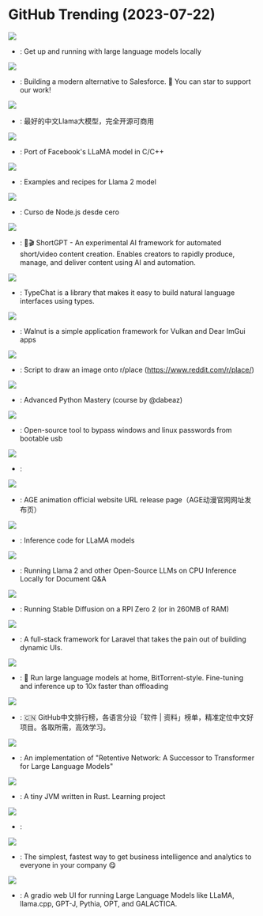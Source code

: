 # GitHub Trending (2023-07-22)

![](https://img.shields.io/badge/C-New%20494-green?style=flat-square&logo=appveyor)
- [](https://github.comundefined): Get up and running with large language models locally

![](https://img.shields.io/badge/TypeScript-New%20432-green?style=flat-square&logo=appveyor)
- [](https://github.comundefined): Building a modern alternative to Salesforce. 🌟 You can star to support our work!

![](https://img.shields.io/badge/Python-New%2083-green?style=flat-square&logo=appveyor)
- [](https://github.comundefined): 最好的中文Llama大模型，完全开源可商用

![](https://img.shields.io/badge/C-New%20242-green?style=flat-square&logo=appveyor)
- [](https://github.comundefined): Port of Facebook's LLaMA model in C/C++

![](https://img.shields.io/badge/Python-New%20283-green?style=flat-square&logo=appveyor)
- [](https://github.comundefined): Examples and recipes for Llama 2 model

![](https://img.shields.io/badge/JavaScript-New%2024-green?style=flat-square&logo=appveyor)
- [](https://github.comundefined): Curso de Node.js desde cero

![](https://img.shields.io/badge/Python-New%20143-green?style=flat-square&logo=appveyor)
- [](https://github.comundefined): 🚀🎬 ShortGPT - An experimental AI framework for automated short/video content creation. Enables creators to rapidly produce, manage, and deliver content using AI and automation.

![](https://img.shields.io/badge/TypeScript-New%20481-green?style=flat-square&logo=appveyor)
- [](https://github.comundefined): TypeChat is a library that makes it easy to build natural language interfaces using types.

![](https://img.shields.io/badge/C%2B%2B-New%20127-green?style=flat-square&logo=appveyor)
- [](https://github.comundefined): Walnut is a simple application framework for Vulkan and Dear ImGui apps

![](https://img.shields.io/badge/Python-New%2021-green?style=flat-square&logo=appveyor)
- [](https://github.comundefined): Script to draw an image onto r/place (https://www.reddit.com/r/place/)

![](https://img.shields.io/badge/Python-New%20716-green?style=flat-square&logo=appveyor)
- [](https://github.comundefined): Advanced Python Mastery (course by @dabeaz)

![](https://img.shields.io/badge/Shell-New%20159-green?style=flat-square&logo=appveyor)
- [](https://github.comundefined): Open-source tool to bypass windows and linux passwords from bootable usb

![](https://img.shields.io/badge/none-New%2081-green?style=flat-square&logo=appveyor)
- [](https://github.comundefined): 

![](https://img.shields.io/badge/none-New%20150-green?style=flat-square&logo=appveyor)
- [](https://github.comundefined): AGE animation official website URL release page（AGE动漫官网网址发布页）

![](https://img.shields.io/badge/Python-New%201-green?style=flat-square&logo=appveyor)
- [](https://github.comundefined): Inference code for LLaMA models

![](https://img.shields.io/badge/Python-New%2022-green?style=flat-square&logo=appveyor)
- [](https://github.comundefined): Running Llama 2 and other Open-Source LLMs on CPU Inference Locally for Document Q&A

![](https://img.shields.io/badge/C%2B%2B-New%2079-green?style=flat-square&logo=appveyor)
- [](https://github.comundefined): Running Stable Diffusion on a RPI Zero 2 (or in 260MB of RAM)

![](https://img.shields.io/badge/PHP-New%2052-green?style=flat-square&logo=appveyor)
- [](https://github.comundefined): A full-stack framework for Laravel that takes the pain out of building dynamic UIs.

![](https://img.shields.io/badge/Python-New%20122-green?style=flat-square&logo=appveyor)
- [](https://github.comundefined): 🌸 Run large language models at home, BitTorrent-style. Fine-tuning and inference up to 10x faster than offloading

![](https://img.shields.io/badge/Java-New%20236-green?style=flat-square&logo=appveyor)
- [](https://github.comundefined): 🇨🇳 GitHub中文排行榜，各语言分设「软件 | 资料」榜单，精准定位中文好项目。各取所需，高效学习。

![](https://img.shields.io/badge/Python-New%2021-green?style=flat-square&logo=appveyor)
- [](https://github.comundefined): An implementation of "Retentive Network: A Successor to Transformer for Large Language Models"

![](https://img.shields.io/badge/Rust-New%20146-green?style=flat-square&logo=appveyor)
- [](https://github.comundefined): A tiny JVM written in Rust. Learning project

![](https://img.shields.io/badge/Jupyter%20Notebook-New%2051-green?style=flat-square&logo=appveyor)
- [](https://github.comundefined): 

![](https://img.shields.io/badge/Clojure-New%2045-green?style=flat-square&logo=appveyor)
- [](https://github.comundefined): The simplest, fastest way to get business intelligence and analytics to everyone in your company 😋

![](https://img.shields.io/badge/Python-New%20184-green?style=flat-square&logo=appveyor)
- [](https://github.comundefined): A gradio web UI for running Large Language Models like LLaMA, llama.cpp, GPT-J, Pythia, OPT, and GALACTICA.

